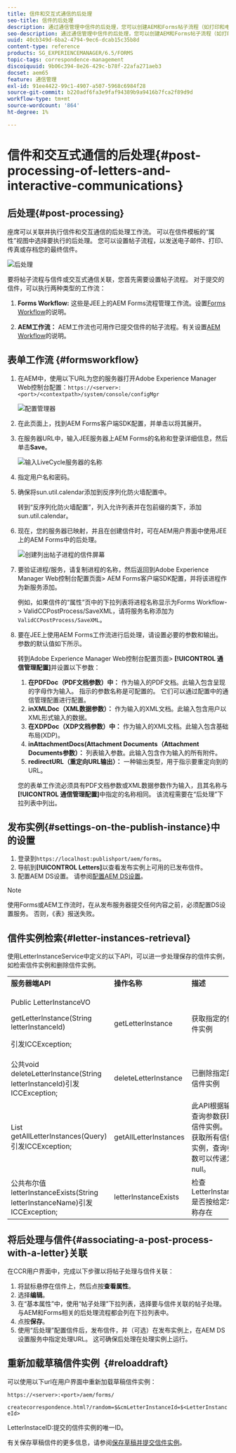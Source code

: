 ```yaml
---
title: 信件和交互式通信的后处理
seo-title: 信件的后处理
description: 通过通信管理中信件的后处理，您可以创建AEM和Forms帖子流程（如打印和电子邮件），并将它们与您的信件集成。
seo-description: 通过通信管理中信件的后处理，您可以创建AEM和Forms帖子流程（如打印和电子邮件），并将它们与您的信件集成。
uuid: 40cb349d-6ba2-4794-9ec6-dcab15c35b8d
content-type: reference
products: SG_EXPERIENCEMANAGER/6.5/FORMS
topic-tags: correspondence-management
discoiquuid: 9b06c394-8e26-429c-b78f-22afa271aeb3
docset: aem65
feature: 通信管理
exl-id: 91ee4422-99c1-4907-a507-5968c6984f28
source-git-commit: b220adf6fa3e9faf94389b9a9416b7fca2f89d9d
workflow-type: tm+mt
source-wordcount: '864'
ht-degree: 1%

---
```


# 信件和交互式通信的后处理{#post-processing-of-letters-and-interactive-communications}

## 后处理{#post-processing}

座席可以关联并执行信件和交互通信的后处理工作流。 可以在信件模板的“属性”视图中选择要执行的后处理。 您可以设置帖子流程，以发送电子邮件、打印、传真或存档您的最终信件。

![后处理](assets/ppoverview.png)

要将帖子流程与信件或交互式通信关联，您首先需要设置帖子流程。 对于提交的信件，可以执行两种类型的工作流：

1. **Forms Workflow:** 这些是JEE上的AEM Forms流程管理工作流。设置[Forms Workflow](#formsworkflow)的说明。

1. **AEM工作流：** AEM工作流也可用作已提交信件的帖子流程。有关设置[AEM Workflow](../../forms/using/aem-forms-workflow.md)的说明。

## 表单工作流 {#formsworkflow}

1. 在AEM中，使用以下URL为您的服务器打开Adobe Experience Manager Web控制台配置：`https://<server>:<port>/<contextpath>/system/console/configMgr`

   ![配置管理器](assets/2configmanager-1.png)

1. 在此页面上，找到AEM Forms客户端SDK配置，并单击以将其展开。
1. 在服务器URL中，输入JEE服务器上AEM Forms的名称和登录详细信息，然后单击&#x200B;**Save**。

   ![输入LiveCycle服务器的名称](assets/1cofigmanager.png)

1. 指定用户名和密码。
1. 确保将sun.util.calendar添加到反序列化防火墙配置中。

   转到“反序列化防火墙配置”，列入允许列表并在包前缀的类下，添加sun.util.calendar。

1. 现在，您的服务器已映射，并且在创建信件时，可在AEM用户界面中使用JEE上的AEM Forms中的后处理。

   ![创建列出帖子进程的信件屏幕](assets/0configmanager.png)

1. 要验证进程/服务，请复制进程的名称，然后返回到Adobe Experience Manager Web控制台配置页面> AEM Forms客户端SDK配置，并将该进程作为新服务添加。

   例如，如果信件的“属性”页中的下拉列表将进程名称显示为Forms Workflow-> ValidCCPostProcess/SaveXML，请将服务名称添加为`ValidCCPostProcess/SaveXML`。

1. 要在JEE上使用AEM Forms工作流进行后处理，请设置必要的参数和输出。 参数的默认值如下所示。

   转到Adobe Experience Manager Web控制台配置页面> **[!UICONTROL 通信管理配置]**&#x200B;并设置以下参数：

   1. **在PDFDoc（PDF文档参数）中：** 作为输入的PDF文档。此输入包含呈现的字母作为输入。 指示的参数名称是可配置的。 它们可以通过配置中的通信管理配置进行配置。
   1. **inXMLDoc（XML数据参数）：** 作为输入的XML文档。此输入包含用户以XML形式输入的数据。
   1. **在XDPDoc（XDP文档参数）中：** 作为输入的XML文档。此输入包含基础布局(XDP)。
   1. **inAttachmentDocs(Attachment Documents（Attachment Documents参数）：** 列表输入参数。此输入包含作为输入的所有附件。
   1. **redirectURL（重定向URL输出）：** 一种输出类型，用于指示要重定向到的URL。

   您的表单工作流必须具有PDF文档参数或XML数据参数作为输入，且其名称与&#x200B;**[!UICONTROL 通信管理配置]**&#x200B;中指定的名称相同。 该流程需要在“后处理”下拉列表中列出。

## 发布实例{#settings-on-the-publish-instance}中的设置

1. 登录到`https://localhost:publishport/aem/forms`。
1. 导航到&#x200B;**[!UICONTROL Letters]**&#x200B;以查看发布实例上可用的已发布信件。
1. 配置AEM DS设置。 请参阅[配置AEM DS设置](../../forms/using/configuring-the-processing-server-url-.md)。

>[!NOTE]
>
>使用Forms或AEM工作流时，在从发布服务器提交任何内容之前，必须配置DS设置服务。 否则，《表》报送失败。

## 信件实例检索{#letter-instances-retrieval}

使用LetterInstanceService中定义的以下API，可以进一步处理保存的信件实例，如检索信件实例和删除信件实例。

<table>
 <tbody>
  <tr>
   <td><strong>服务器端API</strong></td>
   <td><strong>操作名称</strong></td>
   <td><strong>描述</strong></td>
  </tr>
  <tr>
   <td><p>Public LetterInstanceVO</p> <p>getLetterInstance(String letterInstanceId)</p> <p>引发ICCException; </p> </td>
   <td>getLetterInstance</td>
   <td>获取指定的信件实例 </td>
  </tr>
  <tr>
   <td>公共void deleteLetterInstance(String letterInstanceId)引发ICCException; </td>
   <td>deleteLetterInstance </td>
   <td>已删除指定的信件实例 </td>
  </tr>
  <tr>
   <td>List getAllLetterInstances(Query)引发ICCException; </td>
   <td>getAllLetterInstances </td>
   <td>此API根据输入查询参数获取信件实例。 要获取所有信件实例，查询参数可以传递为null。<br /> </td>
  </tr>
  <tr>
   <td>公共布尔值letterInstanceExists(String letterInstanceName)引发ICCException; </td>
   <td>letterInstanceExists </td>
   <td>检查LetterInstance是否按给定名称存在 </td>
  </tr>
 </tbody>
</table>

## 将后处理与信件{#associating-a-post-process-with-a-letter}关联

在CCR用户界面中，完成以下步骤以将帖子处理与信件关联：

1. 将鼠标悬停在信件上，然后点按&#x200B;**查看属性**。
1. 选择&#x200B;**编辑**。
1. 在“基本属性”中，使用“帖子处理”下拉列表，选择要与信件关联的帖子处理。 与AEM和Forms相关的后处理流程都会列在下拉列表中。
1. 点按&#x200B;**保存**。
1. 使用“后处理”配置信件后，发布信件，并（可选）在发布实例上，在AEM DS设置服务中指定处理URL。 这可确保后处理在处理实例上运行。

## 重新加载草稿信件实例  {#reloaddraft}

可以使用以下url在用户界面中重新加载草稿信件实例：

`https://<server>:<port>/aem/forms/`

`createcorrespondence.html?/random=$&cmLetterInstanceId=$<LetterInstanceId>`

LetterInstaceID:提交的信件实例的唯一ID。

有关保存草稿信件的更多信息，请参阅[保存草稿并提交信件实例](../../forms/using/create-correspondence.md#savingdrafts)。
